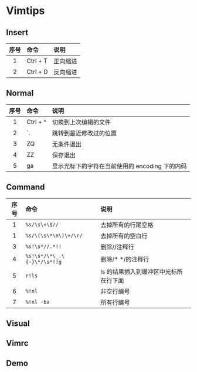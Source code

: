 # Vimtips

## Insert

| 序号 | 命令     | 说明     |
| :--: | :------- | :------- |
|  1   | Ctrl + T | 正向缩进 |
|  2   | Ctrl + D | 反向缩进 |

## Normal

| 序号 | 命令     | 说明                                           |
| :--: | :------- | :--------------------------------------------- |
|  1   | Ctrl + ^ | 切换到上次编辑的文件                           |
|  2   | \`.      | 跳转到最近修改过的位置                         |
|  3   | ZQ       | 无条件退出                                     |
|  4   | ZZ       | 保存退出                                       |
|  5   | ga       | 显示光标下的字符在当前使用的 encoding 下的内码 |

## Command

| 序号 | 命令                        | 说明                                  |
| :--: | :-------------------------- | :------------------------------------ |
|  1   | `%s/\s\+\$//`               | 去掉所有的行尾空格                    |
|  1   | `%s/\(\s\*\n\)\+/\r/`       | 去掉所有的空白行                      |
|  3   | `%s!\s*//.*!!`              | 删除//注释行                          |
|  4   | `%s!\s*/\*\_.\{-}\*/\s*!!g` | 删除/\* \*/的注释行                   |
|  5   | `r!ls`                      | ls 的结果插入到缓冲区中光标所在行下面 |
|  6   | `%!nl`                      | 非空行编号                            |
|  7   | `%!nl -ba`                  | 所有行编号                            |

## Visual

## Vimrc

## Demo
